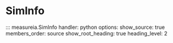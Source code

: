 # SimInfo

::: measureia.SimInfo
    handler: python
    options:
      show_source: true
      members_order: source
      show_root_heading: true
      heading_level: 2